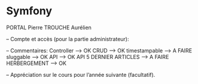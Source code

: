 # Symfony
PORTAL Pierre
TROUCHE Aurélien

– Compte et accès (pour la partie administrateur):

– Commentaires:
  Controller --> OK
  CRUD --> OK
  timestampable --> A FAIRE
  sluggable --> OK
  API --> OK
  API 5 DERNIER ARTICLES --> A FAIRE
  HERBERGEMENT --> OK

– Appréciation sur le cours pour l’année suivante (facultatif).

